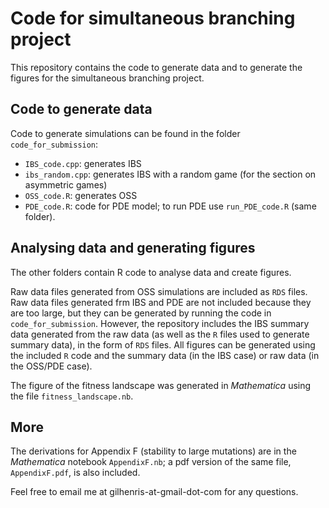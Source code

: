 # Code for simultaneous branching project

This repository contains the code to generate data and to generate the figures for the simultaneous branching project.

## Code to generate data

Code to generate simulations can be found in the folder `code_for_submission`:
- `IBS_code.cpp`: generates IBS
- `ibs_random.cpp`: generates IBS with a random game (for the section on asymmetric games)
- `OSS_code.R`: generates OSS
- `PDE_code.R`: code for PDE model; to run PDE use `run_PDE_code.R` (same folder).

## Analysing data and generating figures

The other folders contain R code to analyse data and create figures.

Raw data files generated from OSS simulations are included as `RDS` files.
Raw data files generated frm IBS and PDE are not included because they are too large, but they can be generated by running the code in `code_for_submission`. However, the repository includes the IBS summary data generated from the raw data (as well as the `R` files used to generate summary data), in the form of `RDS` files. 
All figures can be generated using the included `R` code and the summary data (in the IBS case) or raw data (in the OSS/PDE case).

The figure of the fitness landscape was generated in *Mathematica* using the file `fitness_landscape.nb`.

## More

The derivations for Appendix F (stability to large mutations) are in the *Mathematica* notebook `AppendixF.nb`; a pdf version of the same file, `AppendixF.pdf`, is also included.

Feel free to email me at gilhenris-at-gmail-dot-com for any questions.
